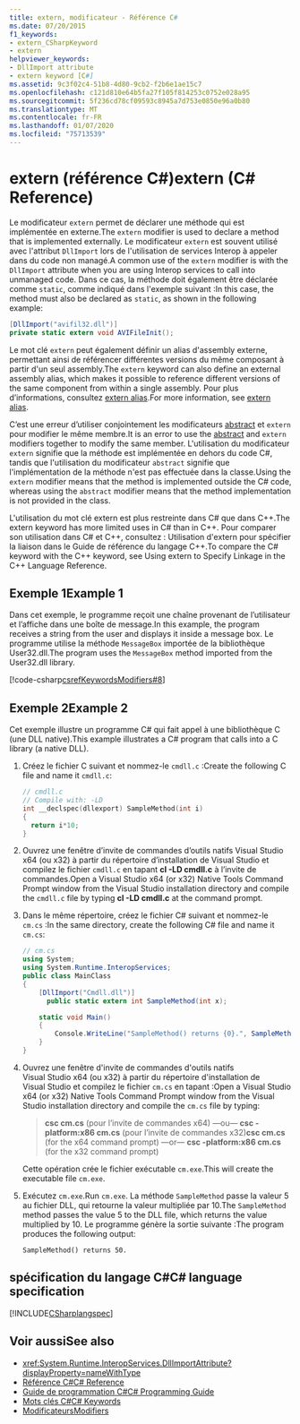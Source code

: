 ```yaml
---
title: extern, modificateur - Référence C#
ms.date: 07/20/2015
f1_keywords:
- extern_CSharpKeyword
- extern
helpviewer_keywords:
- DllImport attribute
- extern keyword [C#]
ms.assetid: 9c3f02c4-51b8-4d80-9cb2-f2b6e1ae15c7
ms.openlocfilehash: c121d810e64b5fa27f105f814253c0752e028a95
ms.sourcegitcommit: 5f236cd78cf09593c8945a7d753e0850e96a0b80
ms.translationtype: MT
ms.contentlocale: fr-FR
ms.lasthandoff: 01/07/2020
ms.locfileid: "75713539"
---
```

# <a name="extern-c-reference"></a><span data-ttu-id="d7ebf-102">extern (référence C#)</span><span class="sxs-lookup"><span data-stu-id="d7ebf-102">extern (C# Reference)</span></span>

<span data-ttu-id="d7ebf-103">Le modificateur `extern` permet de déclarer une méthode qui est implémentée en externe.</span><span class="sxs-lookup"><span data-stu-id="d7ebf-103">The `extern` modifier is used to declare a method that is implemented externally.</span></span> <span data-ttu-id="d7ebf-104">Le modificateur `extern` est souvent utilisé avec l'attribut `DllImport` lors de l'utilisation de services Interop à appeler dans du code non managé.</span><span class="sxs-lookup"><span data-stu-id="d7ebf-104">A common use of the `extern` modifier is with the `DllImport` attribute when you are using Interop services to call into unmanaged code.</span></span> <span data-ttu-id="d7ebf-105">Dans ce cas, la méthode doit également être déclarée comme `static`, comme indiqué dans l'exemple suivant :</span><span class="sxs-lookup"><span data-stu-id="d7ebf-105">In this case, the method must also be declared as `static`, as shown in the following example:</span></span>

```csharp
[DllImport("avifil32.dll")]
private static extern void AVIFileInit();
```

<span data-ttu-id="d7ebf-106">Le mot clé `extern` peut également définir un alias d'assembly externe, permettant ainsi de référencer différentes versions du même composant à partir d'un seul assembly.</span><span class="sxs-lookup"><span data-stu-id="d7ebf-106">The `extern` keyword can also define an external assembly alias, which makes it possible to reference different versions of the same component from within a single assembly.</span></span> <span data-ttu-id="d7ebf-107">Pour plus d’informations, consultez [extern alias](extern-alias.md).</span><span class="sxs-lookup"><span data-stu-id="d7ebf-107">For more information, see [extern alias](extern-alias.md).</span></span>

<span data-ttu-id="d7ebf-108">C’est une erreur d’utiliser conjointement les modificateurs [abstract](abstract.md) et `extern` pour modifier le même membre.</span><span class="sxs-lookup"><span data-stu-id="d7ebf-108">It is an error to use the [abstract](abstract.md) and `extern` modifiers together to modify the same member.</span></span> <span data-ttu-id="d7ebf-109">L'utilisation du modificateur `extern` signifie que la méthode est implémentée en dehors du code C#, tandis que l'utilisation du modificateur `abstract` signifie que l'implémentation de la méthode n'est pas effectuée dans la classe.</span><span class="sxs-lookup"><span data-stu-id="d7ebf-109">Using the `extern` modifier means that the method is implemented outside the C# code, whereas using the `abstract` modifier means that the method implementation is not provided in the class.</span></span>

<span data-ttu-id="d7ebf-110">L'utilisation du mot clé extern est plus restreinte dans C# que dans C++.</span><span class="sxs-lookup"><span data-stu-id="d7ebf-110">The extern keyword has more limited uses in C# than in C++.</span></span> <span data-ttu-id="d7ebf-111">Pour comparer son utilisation dans C# et C++, consultez : Utilisation d'extern pour spécifier la liaison dans le Guide de référence du langage C++.</span><span class="sxs-lookup"><span data-stu-id="d7ebf-111">To compare the C# keyword with the C++ keyword, see Using extern to Specify Linkage in the C++ Language Reference.</span></span>

## <a name="example-1"></a><span data-ttu-id="d7ebf-112">Exemple 1</span><span class="sxs-lookup"><span data-stu-id="d7ebf-112">Example 1</span></span>

<span data-ttu-id="d7ebf-113">Dans cet exemple, le programme reçoit une chaîne provenant de l’utilisateur et l’affiche dans une boîte de message.</span><span class="sxs-lookup"><span data-stu-id="d7ebf-113">In this example, the program receives a string from the user and displays it inside a message box.</span></span> <span data-ttu-id="d7ebf-114">Le programme utilise la méthode `MessageBox` importée de la bibliothèque User32.dll.</span><span class="sxs-lookup"><span data-stu-id="d7ebf-114">The program uses the `MessageBox` method imported from the User32.dll library.</span></span>

[!code-csharp[csrefKeywordsModifiers#8](~/samples/snippets/csharp/VS_Snippets_VBCSharp/csrefKeywordsModifiers/CS/csrefKeywordsModifiers.cs#8)]

## <a name="example-2"></a><span data-ttu-id="d7ebf-115">Exemple 2</span><span class="sxs-lookup"><span data-stu-id="d7ebf-115">Example 2</span></span>

<span data-ttu-id="d7ebf-116">Cet exemple illustre un programme C# qui fait appel à une bibliothèque C (une DLL native).</span><span class="sxs-lookup"><span data-stu-id="d7ebf-116">This example illustrates a C# program that calls into a C library (a native DLL).</span></span>

1. <span data-ttu-id="d7ebf-117">Créez le fichier C suivant et nommez-le `cmdll.c` :</span><span class="sxs-lookup"><span data-stu-id="d7ebf-117">Create the following C file and name it `cmdll.c`:</span></span>

    ```c
    // cmdll.c
    // Compile with: -LD
    int __declspec(dllexport) SampleMethod(int i)
    {
      return i*10;
    }
    ```

2. <span data-ttu-id="d7ebf-118">Ouvrez une fenêtre d’invite de commandes d’outils natifs Visual Studio x64 (ou x32) à partir du répertoire d’installation de Visual Studio et compilez le fichier `cmdll.c` en tapant **cl -LD cmdll.c** à l’invite de commandes.</span><span class="sxs-lookup"><span data-stu-id="d7ebf-118">Open a Visual Studio x64 (or x32) Native Tools Command Prompt window from the Visual Studio installation directory and compile the `cmdll.c` file by typing **cl -LD cmdll.c** at the command prompt.</span></span>

3. <span data-ttu-id="d7ebf-119">Dans le même répertoire, créez le fichier C# suivant et nommez-le `cm.cs` :</span><span class="sxs-lookup"><span data-stu-id="d7ebf-119">In the same directory, create the following C# file and name it `cm.cs`:</span></span>

    ```csharp
    // cm.cs
    using System;
    using System.Runtime.InteropServices;
    public class MainClass
    {
        [DllImport("Cmdll.dll")]
          public static extern int SampleMethod(int x);

        static void Main()
        {
            Console.WriteLine("SampleMethod() returns {0}.", SampleMethod(5));
        }
    }
    ```

4. <span data-ttu-id="d7ebf-120">Ouvrez une fenêtre d'invite de commandes d'outils natifs Visual Studio x64 (ou x32) à partir du répertoire d'installation de Visual Studio et compilez le fichier `cm.cs` en tapant :</span><span class="sxs-lookup"><span data-stu-id="d7ebf-120">Open a Visual Studio x64 (or x32) Native Tools Command Prompt window from the Visual Studio installation directory and compile the `cm.cs` file by typing:</span></span>

    > <span data-ttu-id="d7ebf-121">**csc cm.cs** (pour l’invite de commandes x64) —ou— **csc -platform:x86 cm.cs** (pour l’invite de commandes x32)</span><span class="sxs-lookup"><span data-stu-id="d7ebf-121">**csc cm.cs** (for the x64 command prompt) —or— **csc -platform:x86 cm.cs** (for the x32 command prompt)</span></span>

    <span data-ttu-id="d7ebf-122">Cette opération crée le fichier exécutable `cm.exe`.</span><span class="sxs-lookup"><span data-stu-id="d7ebf-122">This will create the executable file `cm.exe`.</span></span>

5. <span data-ttu-id="d7ebf-123">Exécutez `cm.exe`.</span><span class="sxs-lookup"><span data-stu-id="d7ebf-123">Run `cm.exe`.</span></span> <span data-ttu-id="d7ebf-124">La méthode `SampleMethod` passe la valeur 5 au fichier DLL, qui retourne la valeur multipliée par 10.</span><span class="sxs-lookup"><span data-stu-id="d7ebf-124">The `SampleMethod` method passes the value 5 to the DLL file, which returns the value multiplied by 10.</span></span>  <span data-ttu-id="d7ebf-125">Le programme génère la sortie suivante :</span><span class="sxs-lookup"><span data-stu-id="d7ebf-125">The program produces the following output:</span></span>

    ```output
    SampleMethod() returns 50.
    ```

## <a name="c-language-specification"></a><span data-ttu-id="d7ebf-126">spécification du langage C#</span><span class="sxs-lookup"><span data-stu-id="d7ebf-126">C# language specification</span></span>

[!INCLUDE[CSharplangspec](~/includes/csharplangspec-md.md)]

## <a name="see-also"></a><span data-ttu-id="d7ebf-127">Voir aussi</span><span class="sxs-lookup"><span data-stu-id="d7ebf-127">See also</span></span>

- <xref:System.Runtime.InteropServices.DllImportAttribute?displayProperty=nameWithType>
- [<span data-ttu-id="d7ebf-128">Référence C#</span><span class="sxs-lookup"><span data-stu-id="d7ebf-128">C# Reference</span></span>](../index.md)
- [<span data-ttu-id="d7ebf-129">Guide de programmation C#</span><span class="sxs-lookup"><span data-stu-id="d7ebf-129">C# Programming Guide</span></span>](../../programming-guide/index.md)
- [<span data-ttu-id="d7ebf-130">Mots clés C#</span><span class="sxs-lookup"><span data-stu-id="d7ebf-130">C# Keywords</span></span>](index.md)
- [<span data-ttu-id="d7ebf-131">Modificateurs</span><span class="sxs-lookup"><span data-stu-id="d7ebf-131">Modifiers</span></span>](index.md)
